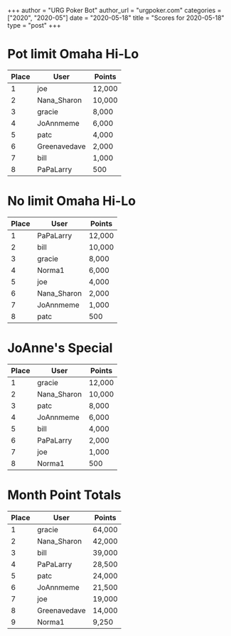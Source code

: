 +++
author = "URG Poker Bot"
author_url = "urgpoker.com"
categories = ["2020", "2020-05"]
date = "2020-05-18"
title = "Scores for 2020-05-18"
type = "post"
+++
# Pot limit Omaha Hi-Lo

| Place | User | Points |
|-------|------|--------|
| 1 | joe | 12,000 |
| 2 | Nana_Sharon | 10,000 |
| 3 | gracie | 8,000 |
| 4 | JoAnnmeme | 6,000 |
| 5 | patc | 4,000 |
| 6 | Greenavedave | 2,000 |
| 7 | bill | 1,000 |
| 8 | PaPaLarry | 500 |

# No limit Omaha Hi-Lo

| Place | User | Points |
|-------|------|--------|
| 1 | PaPaLarry | 12,000 |
| 2 | bill | 10,000 |
| 3 | gracie | 8,000 |
| 4 | Norma1 | 6,000 |
| 5 | joe | 4,000 |
| 6 | Nana_Sharon | 2,000 |
| 7 | JoAnnmeme | 1,000 |
| 8 | patc | 500 |

# JoAnne's Special

| Place | User | Points |
|-------|------|--------|
| 1 | gracie | 12,000 |
| 2 | Nana_Sharon | 10,000 |
| 3 | patc | 8,000 |
| 4 | JoAnnmeme | 6,000 |
| 5 | bill | 4,000 |
| 6 | PaPaLarry | 2,000 |
| 7 | joe | 1,000 |
| 8 | Norma1 | 500 |

# Month Point Totals

| Place | User | Points |
|-------|------|--------|
| 1 | gracie | 64,000 |
| 2 | Nana_Sharon | 42,000 |
| 3 | bill | 39,000 |
| 4 | PaPaLarry | 28,500 |
| 5 | patc | 24,000 |
| 6 | JoAnnmeme | 21,500 |
| 7 | joe | 19,000 |
| 8 | Greenavedave | 14,000 |
| 9 | Norma1 | 9,250 |
